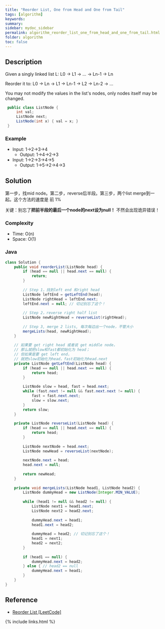 ```yaml
---
title: "Reorder List, One from Head and One from Tail"
tags: [algorithm]
keywords:
summary:
sidebar: mydoc_sidebar
permalink: algorithm_reorder_list_one_from_head_and_one_from_tail.html
folder: algorithm
toc: false
---
```


## Description
Given a singly linked list L: L0 → L1 → … → Ln-1 → Ln

Reorder it to: L0 → Ln → L1 → Ln-1 → L2 → Ln-2 → …

You may not modify the values in the list's nodes, only nodes itself may be changed.
```java
 public class ListNode {
     int val;
     ListNode next;
     ListNode(int x) { val = x; }
 }
```

### Example
* Input: 1->2->3->4
  * Output: 1->4->2->3
* Input: 1->2->3->4->5
  * Output: 1->5->2->4->3

## Solution
第一步，找mid node。第二步，reverse后半段。第三步，两个list merge到一起。这个方法的速度是 前 1%

关键：别忘了**把前半段的最后一个node的next设为null！** 不然会出现诡异错误！

### Complexity
* Time: O(n)
* Space: O(1)

### Java
```java
class Solution {
    public void reorderList(ListNode head) {
        if (head == null || head.next == null) {
            return;
        }
        
        // Step 1，找到left end 和right head
        ListNode leftEnd = getLeftEnd(head);
        ListNode rightHead = leftEnd.next;
        leftEnd.next = null; // 切记别忘了这个！
        
        // Step 2，reverse right half list
        ListNode newRightHead = reverseList(rightHead);
        
        // Step 3, merge 2 lists, 每次每边出一个node，不管大小
        mergeLists(head, newRightHead);
    }
    
    // 如果要 get right head 或者说 get middle node，
    // 那么就把slow和fast都初始化为 head；
    // 但如果是要 get left end，
    // 就把slow初始化为head，fast初始化为head.next
    private ListNode getLeftEnd(ListNode head) {
        if (head == null || head.next == null) {
            return head;
        }
        
        ListNode slow = head, fast = head.next;
        while (fast.next != null && fast.next.next != null) {
            fast = fast.next.next;
            slow = slow.next;
        }
        return slow;
    }
    
    private ListNode reverseList(ListNode head) {
        if (head == null || head.next == null) {
            return head;
        }
        
        ListNode nextNode = head.next;
        ListNode newHead = reverseList(nextNode);
        
        nextNode.next = head;
        head.next = null;
        
        return newHead;
    }
    
    private void mergeLists(ListNode head1, ListNode head2) {
        ListNode dummyHead = new ListNode(Integer.MIN_VALUE);
        
        while (head1 != null && head2 != null) {
            ListNode next1 = head1.next;
            ListNode next2 = head2.next;
            
            dummyHead.next = head1;
            head1.next = head2;
            
            dummyHead = head2; // 切记别忘了这个！
            head1 = next1;
            head2 = next2;
        }
        
        if (head1 == null) {
            dummyHead.next = head2;
        } else { // head2 == null
            dummyHead.next = head1;
        }
    }
}
```

## Reference
* [Reorder List [LeetCode]](https://leetcode.com/problems/reorder-list/description/)

{% include links.html %}
